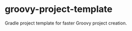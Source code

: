 groovy-project-template
=======================

Gradle project template for faster Groovy project creation.
